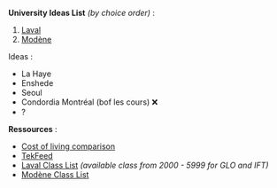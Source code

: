 **University Ideas List** *(by choice order)* :

1. [Laval](./laval_class.md) 
2. [Modène](./modene_class.md)


Ideas :
- La Haye
- Enshede
- Seoul
- Condordia Montréal (bof les cours) ❌
- ?

**Ressources** : <br />
- [Cost of living comparison](https://www.numbeo.com/cost-of-living/)
- [TekFeed](https://tekfeed.epitech.eu/#/)
- [Laval Class List](https://www.ulaval.ca/etudes/cours?search=&matieres%5B0%5D=0&matieres%5B87%5D=87&day=All&start=All&end=All&field_sections_course_nbcred_min=All&field_sections_course_nbcred_max=All) *(available class from 2000 - 5999 for GLO and IFT)*
- [Modène Class List](https://unimore.coursecatalogue.cineca.it/corsi/2023/10861/insegnamenti/10000?schemaid=20865)
